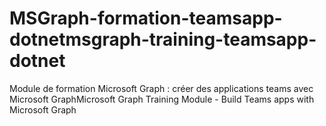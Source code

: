 # <a name="msgraph-training-teamsapp-dotnet"></a><span data-ttu-id="0c18a-101">MSGraph-formation-teamsapp-dotnet</span><span class="sxs-lookup"><span data-stu-id="0c18a-101">msgraph-training-teamsapp-dotnet</span></span>
<span data-ttu-id="0c18a-102">Module de formation Microsoft Graph : créer des applications teams avec Microsoft Graph</span><span class="sxs-lookup"><span data-stu-id="0c18a-102">Microsoft Graph Training Module - Build Teams apps with Microsoft Graph</span></span>
